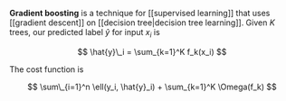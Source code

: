 **Gradient boosting** is a technique for [[supervised learning]] that uses [[gradient descent]] on [[decision tree|decision tree learning]]. Given $K$ trees, our predicted label $\hat{y}$ for input $x_i$ is

$$
\hat{y}\_i = \sum_{k=1}^K f_k(x_i)
$$

The cost function is

$$
\sum\_{i=1}^n  \ell(y_i, \hat{y}_i) + \sum_{k=1}^K \Omega(f_k)
$$